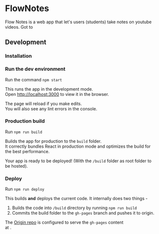 # FlowNotes

Flow Notes is a web app that let's users (students) take notes on youtube videos. 
Got to [](https://flownotes.github.io)

## Development

### Installation

### Run the dev environment

Run the command `npm start`

This runs the app in the development mode.\
Open [http://localhost:3000](http://localhost:3000) to view it in the browser.

The page will reload if you make edits.\
You will also see any lint errors in the console.

### Production build

Run `npm run build`

Builds the app for production to the `build` folder.\
It correctly bundles React in production mode and optimizes the build for the best performance.

Your app is ready to be deployed! (With the `/build` folder as root folder to be hosted).


### Deploy

Run `npm run deploy`

This builds **and** deploys the current code. It internally does two things -
1. Builds the code into `/build` directory by running `npm run build`
2. Commits the build folder to the `gh-pages` branch and pushes it to origin.

The [Origin repo](https://github.com/flownotes/flownotes.github.io/) is configured to serve the `gh-pages` content\
at [](https://flownotes.github.io).
